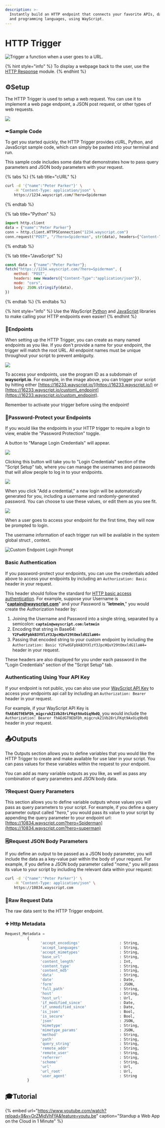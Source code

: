 ```yaml
---
description: >-
  Instantly build an HTTP endpoint that connects your favorite APIs, databases,
  and programming languages, using WayScript.
---
```


# HTTP Trigger

![Trigger a function when a user goes to a URL.](../../.gitbook/assets/http%20%282%29%20%283%29%20%283%29%20%283%29%20%283%29%20%283%29%20%283%29.png)

{% hint style="info" %}
To display a webpage back to the user, use the [HTTP Response](../modules/http-response.md) module.
{% endhint %}

## ⚙Setup

The HTTP Trigger is used to setup a web request. You can use it to implement a web page endpoint, a JSON post request, or other types of web requests.

![](../../.gitbook/assets/screen-shot-2019-11-12-at-7.17.39-pm.png)

### ✒Sample Code

To get you started quickly, the HTTP Trigger provides cURL, Python, and JavaScript sample code, which can simply be pasted into your terminal and run.

This sample code includes some data that demonstrates how to pass query parameters and JSON body parameters with your request.

{% tabs %}
{% tab title="cURL" %}
```bash
curl -d '{"name":"Peter Parker"}' \
    -H "Content-Type: application/json" \
    https://1234.wayscript.com/?hero=Spiderman
```
{% endtab %}

{% tab title="Python" %}
```python
import http.client
data = {"name":"Peter Parker"}
conn = http.client.HTTPSConnection("1234.wayscript.com")
conn.request("POST", "/?hero=Spiderman", str(data), headers={"Content-Type":"application/json"})
```
{% endtab %}

{% tab title="JavaScript" %}
```javascript
const data = {"name":"Peter Parker"};
fetch("https://1234.wayscript.com/?hero=Spiderman", {
    method: "POST",
    headers: new Headers({"Content-Type":"application/json"}),
    mode: "cors",
    body: JSON.stringify(data),
})
```
{% endtab %}
{% endtabs %}

{% hint style="info" %}
Use the WayScript [Python](https://github.com/wayscript/wayscript-python) and [JavaScript](https://github.com/wayscript/wayscript-js) libraries to make calling your HTTP endpoints even easier!
{% endhint %}

### 🔗Endpoints

When setting up the HTTP Trigger, you can create as many named endpoints as you like. If you don't provide a name for your endpoint, the trigger will match the root URL. All endpoint names must be unique throughout your script to prevent ambiguity.

![](../../.gitbook/assets/screen-shot-2020-03-13-at-1.15.21-pm.png)

To access your endpoints, use the program ID as a subdomain of **wayscript.io**. For example, in the image above, you can trigger your script by hitting either [https://16233.wayscript.io/](https://16233.wayscript.io/) or [https://16233.wayscript.io/custom\_endpoint](https://16233.wayscript.io/custom_endpoint).

Remember to activate your trigger before using the endpoint!

### 🔐Password-Protect your Endpoints

If you would like the endpoints in your HTTP trigger to require a login to view, enable the "Password Protection" toggle.

A button to "Manage Login Credentials" will appear.

![](../../.gitbook/assets/screen-shot-2019-11-12-at-7.39.21-pm.png)

Clicking this button will take you to "Login Credentials" section of the "Script Setup" tab, where you can manage the usernames and passwords that will allow people to log in to your endpoints.

![](../../.gitbook/assets/screen-shot-2019-11-12-at-7.40.18-pm.png)

When you click "Add a credential," a new login will be automatically generated for you, including a username and randomly-generated password. You can choose to use these values, or edit them as you see fit.

![](../../.gitbook/assets/screen-shot-2019-11-12-at-7.41.50-pm.png)

When a user goes to access your endpoint for the first time, they will now be prompted to login.

The username information of each trigger run will be available in the system global struct , context.

![Custom Endpoint Login Prompt](../../.gitbook/assets/screen-shot-2019-11-12-at-7.50.17-pm%20%281%29.png)

### Basic Authentication

If you password-protect your endpoints, you can use the credentials added above to access your endpoints by including an `Authorization: Basic` header in your request.

This header should follow the standard for [HTTP basic access authentication](https://en.wikipedia.org/wiki/Basic_access_authentication). For example, suppose your Username is "**captain@wayscript.com**" and your Password is "**letmein**," you would create the Authorization header by:

1. Joining the Username and Password into a single string, separated by a semicolon: **`captain@wayscript.com:letmein`**
2. Encoding that string in Base64: **`Y2FwdGFpbkB3YXlzY3JpcHQuY29tOmxldG1laW4=`**
3. Passing that encoded string to your custom endpoint by including the `Authorization: Basic Y2FwdGFpbkB3YXlzY3JpcHQuY29tOmxldG1laW4=` header in your request.

These headers are also displayed for you under each password in the "Login Credentials" section of the "Script Setup" tab.

### Authenticating Using Your API Key

If your endpoint is not public, you can also use your [WayScript API Key](../../account-management/managing-your-api-key.md) to access your endpoints api call by including an `Authorization: Bearer` header in your request.

For example, if your WayScript API Key is **`fhAEdGT9EbFDh_migcrukZ1Vb28rLFKqt9AxOiq9bdQ`**, you would include the `Authorization: Bearer fhAEdGT9EbFDh_migcrukZ1Vb28rLFKqt9AxOiq9bdQ` header in your request.

## 📤Outputs

The Outputs section allows you to define variables that you would like the HTTP Trigger to create and make available for use later in your script. You can pass values for these variables within the request to your endpoint.

You can add as many variable outputs as you like, as well as pass any combination of query parameters and JSON body data.

### ❔Request Query Parameters

This section allows you to define variable outputs whose values you will pass as query parameters to your script. For example, if you define a query parameter output called "_hero_," you would pass its value to your script by appending the query parameter to your endpoint url: [https://10834.wayscript.com?hero=Spiderman](https://10834.wayscript.com?hero=superman)

### 🗒Request JSON Body Parameters

If you define an output to be passed as a JSON body parameter, you will include the data as a key-value pair within the body of your request. For example, if you define a JSON body parameter called "_name_," you will pass its value to your script by including the relevant data within your request:

```bash
curl -d '{"name":"Peter Parker"}' \
    -H "Content-Type: application/json" \
    https://10834.wayscript.com
```

### 🔣Raw Request Data

The raw data sent to the HTTP Trigger endpoint.

### ➕ Http Metadata

```python
Request_Metadata = 
          {
                'accept_encodings'                  : String,
                'accept_languages'                  : String,
                'accept_mimetypes'                  : String,
                'base_url'                          : String,
                'content_length'                    : Int,
                'content_type'                      : String,
                'content_md5'                       : String,
                'data'                              : String,
                'date'                              : Date,
                'form'                              : JSON,
                'full_path'                         : String,
                'host'                              : String,
                'host_url'                          : Url,
                'if_modified_since'                 : Date,
                'if_unmodified_since'               : Date,
                'is_json'                           : Bool,
                'is_secure'                         : Bool,
                'json'                              : JSON,
                'mimetype'                          : String,
                'mimetype_params'                   : JSON,
                'method'                            : String,
                'path'                              : String,
                'query_string'                      : String,
                'remote_addr'                       : String,
                'remote_user'                       : String,
                'referrer'                          : String,
                'scheme'                            : String,
                'url'                               : Url,
                'url_root'                          : Url,
                'user_agent'                        : String
          }
```

## 🎓Tutorial

{% embed url="https://www.youtube.com/watch?reload=9&v=OrZMjdVhFfA&feature=youtu.be" caption="Standup a Web App on the Cloud in 1 Minute" %}

